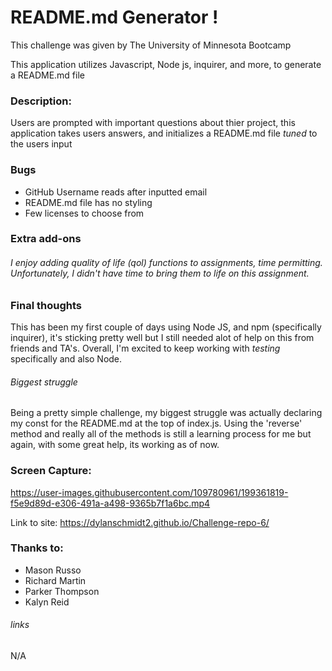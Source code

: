 # README.md Generator !

This challenge was given by The University of Minnesota Bootcamp 

This application utilizes Javascript, Node js, inquirer, and more, to generate a README.md file

### Description: 
Users are prompted with important questions about thier project, this application takes users answers, and initializes a README.md file _tuned_ to the users input
    
### Bugs

* GitHub Username reads after inputted email
* README.md file has no styling
* Few licenses to choose from

### Extra add-ons

###### I enjoy adding quality of life (qol) functions to assignments, time permitting. Unfortunately, I didn't have time to bring them to life on this assignment.


### Final thoughts
This has been my first couple of days using Node JS, and npm (specifically inquirer), it's sticking pretty well but I still needed alot of help on this from friends and TA's. Overall, I'm excited to keep working with _testing_ specifically and also Node.
###### Biggest struggle
Being a pretty simple challenge, my biggest struggle was actually declaring my const for the README.md at the top of index.js. Using the 'reverse' method  and really all of the methods is still a learning process for me but again, with some great help, its working as of now.


### Screen Capture:


https://user-images.githubusercontent.com/109780961/199361819-f5e9d89d-e306-491a-a498-9365b7f1a6bc.mp4




Link to site: https://dylanschmidt2.github.io/Challenge-repo-6/

### Thanks to:
* Mason Russo
* Richard Martin
* Parker Thompson
* Kalyn Reid

###### links
N/A
